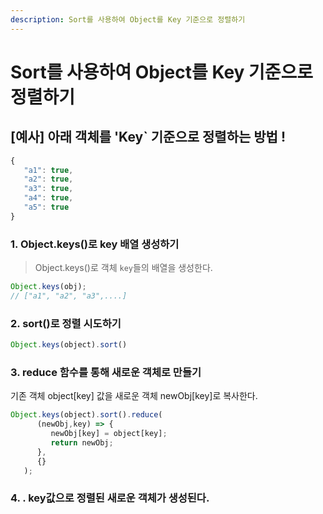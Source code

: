 ```yaml
---
description: Sort를 사용하여 Object를 Key 기준으로 정렬하기
---
```


# Sort를 사용하여 Object를 Key 기준으로 정렬하기

## \[예사] 아래 객체를 'Key\` 기준으로 정렬하는 방법 ! <a href="#q-key" id="q-key"></a>

```javascript
{
   "a1": true,
   "a2": true,
   "a3": true,
   "a4": true,
   "a5": true
}
```

### 1.  Object.keys()로 key 배열 생성하기 <a href="#1-objectkeys-key" id="1-objectkeys-key"></a>

> Object.keys()로 객체 `key`들의 배열을 생성한다.

```js
Object.keys(obj);
// ["a1", "a2", "a3",....]
```

### 2.  sort()로 정렬 시도하기 <a href="#1-objectkeys-key" id="1-objectkeys-key"></a>

```js
Object.keys(object).sort()
```

### 3.  reduce 함수를 통해 새로운 객체로 만들기 <a href="#1-objectkeys-key" id="1-objectkeys-key"></a>

기존 객체 object\[key] 값을 새로운 객체 newObj\[key]로 복사한다.

```js
Object.keys(object).sort().reduce(
      (newObj,key) => {
         newObj[key] = object[key];
         return newObj;
      },
      {}
   );
```

### 4. . key값으로 정렬된 새로운 객체가 생성된다. <a href="#1-objectkeys-key" id="1-objectkeys-key"></a>

